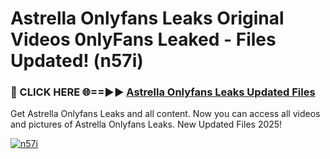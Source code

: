 # Astrella Onlyfans Leaks Original Videos 0nlyFans Leaked - Files Updated! (n57i)

<h3>🔴 CLICK HERE 🌐==►► <a href="https://tinyurl.com/brd5kh86" rel="nofollow">Astrella Onlyfans Leaks Updated Files</a></h3>

Get Astrella Onlyfans Leaks and all content. Now you can access all videos and pictures of Astrella Onlyfans Leaks. New Updated Files 2025!

[![n57i](https://i.imgur.com/K7sEzmb.gif)](https://tinyurl.com/brd5kh86)
